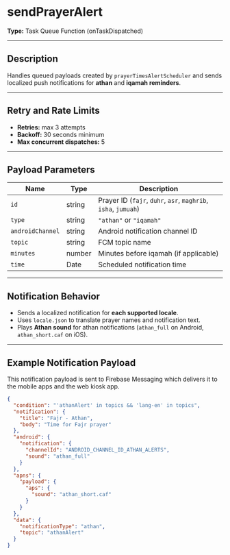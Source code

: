 # sendPrayerAlert

**Type:** Task Queue Function (onTaskDispatched)

---

## Description

Handles queued payloads created by `prayerTimesAlertScheduler` and sends localized push notifications for **athan** and **iqamah reminders**.

---

## Retry and Rate Limits

- **Retries:** max 3 attempts
- **Backoff:** 30 seconds minimum
- **Max concurrent dispatches:** 5

---

## Payload Parameters

| Name          | Type     | Description |
|---------------|----------|-------------|
| `id`          | string   | Prayer ID (`fajr`, `duhr`, `asr`, `maghrib`, `isha`, `jumuah`) |
| `type`        | string   | `"athan"` or `"iqamah"` |
| `androidChannel` | string | Android notification channel ID |
| `topic`       | string   | FCM topic name |
| `minutes`     | number   | Minutes before iqamah (if applicable) |
| `time`        | Date     | Scheduled notification time |

---

## Notification Behavior

- Sends a localized notification for **each supported locale**.
- Uses `locale.json` to translate prayer names and notification text.
- Plays **Athan sound** for athan notifications (`athan_full` on Android, `athan_short.caf` on iOS).

---

## Example Notification Payload

This notification payload is sent to Firebase Messaging which delivers it to the mobile apps and the web kiosk app.

```json
{
  "condition": "'athanAlert' in topics && 'lang-en' in topics",
  "notification": {
    "title": "Fajr - Athan",
    "body": "Time for Fajr prayer"
  },
  "android": {
    "notification": {
      "channelId": "ANDROID_CHANNEL_ID_ATHAN_ALERTS",
      "sound": "athan_full"
    }
  },
  "apns": {
    "payload": {
      "aps": {
        "sound": "athan_short.caf"
      }
    }
  },
  "data": {
    "notificationType": "athan",
    "topic": "athanAlert"
  }
}
```
